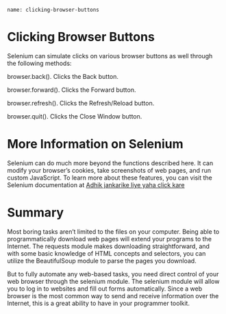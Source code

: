 ```ngMeta
name: clicking-browser-buttons
```
# Clicking Browser Buttons
Selenium can simulate clicks on various browser buttons as well through the following methods:

browser.back(). Clicks the Back button.

browser.forward(). Clicks the Forward button.

browser.refresh(). Clicks the Refresh/Reload button.

browser.quit(). Clicks the Close Window button.

# More Information on Selenium
Selenium can do much more beyond the functions described here. It can modify your browser’s cookies, take screenshots of web pages, and run custom JavaScript. To learn more about these features, you can visit the Selenium documentation at <span><a href="http://selenium-python.readthedocs.org/">Adhik jankarike liye yaha click kare</a></span>

# Summary
Most boring tasks aren’t limited to the files on your computer. Being able to programmatically download web pages will extend your programs to the Internet. The requests module makes downloading straightforward, and with some basic knowledge of HTML concepts and selectors, you can utilize the BeautifulSoup module to parse the pages you download.

But to fully automate any web-based tasks, you need direct control of your web browser through the selenium module. The selenium module will allow you to log in to websites and fill out forms automatically. Since a web browser is the most common way to send and receive information over the Internet, this is a great ability to have in your programmer toolkit.
